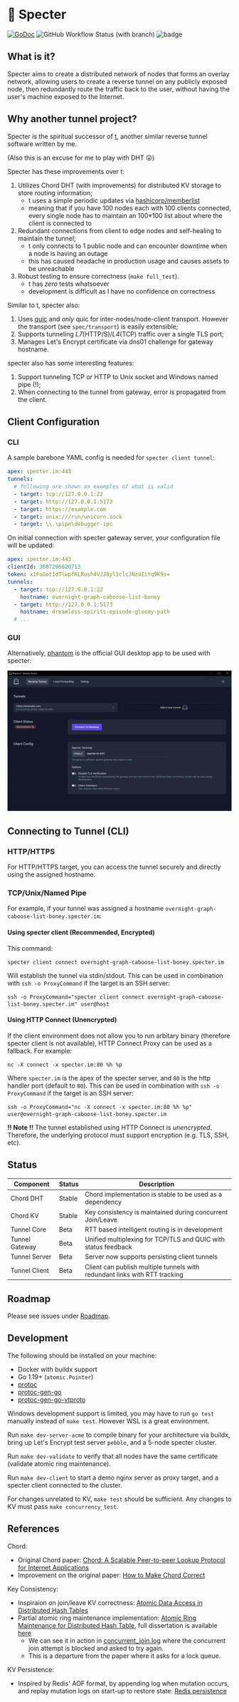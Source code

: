 # 👻 Specter

[![GoDoc](https://godoc.org/github.com/urfave/cli?status.svg)](https://pkg.go.dev/kon.nect.sh/specter)
![GitHub Workflow Status (with branch)](https://img.shields.io/github/actions/workflow/status/zllovesuki/specter/pipeline.yaml?branch=main)
![badge](https://img.shields.io/endpoint?url=https://gist.githubusercontent.com/zllovesuki/49efb3a7978bf0df7d91bfad39da7092/raw/specter.json?style=flat)

## What is it?

Specter aims to create a distributed network of nodes that forms an overlay network, allowing users to create a reverse tunnel on any publicly exposed node, then redundantly route the traffic back to the user, without having the user's machine exposed to the Internet.

## Why another tunnel project?

Specter is the spiritual successor of [t](https://github.com/zllovesuki/t/), another similar reverse tunnel software written by me.

(Also this is an excuse for me to play with DHT 😛)

Specter has these improvements over t:

1. Utilizes Chord DHT (with improvements) for distributed KV storage to store routing information;
   - t uses a simple periodic updates via [hashicorp/memberlist](https://github.com/hashicorp/memberlist)
   - meaning that if you have 100 nodes each with 100 clients connected, every single node has to maintain an 100\*100 list about where the client is connected to
2. Redundant connections from client to edge nodes and self-healing to maintain the tunnel;
   - t only connects to 1 public node and can encounter downtime when a node is having an outage
   - this has caused headache in production usage and causes assets to be unreachable
3. Robust testing to ensure correctness (`make full_test`).
   - t has _zero_ tests whatsoever
   - development is difficult as I have no confidence on correctness

Similar to t, specter also:

1. Uses [quic](https://github.com/lucas-clemente/quic-go) and _only_ quic for inter-nodes/node-client transport. However the transport (see `spec/transport`) is easily extensible;
2. Supports tunneling _L7_(HTTP/S)/_L4_(TCP) traffic over a single TLS port;
3. Manages Let's Encrypt certificate via dns01 challenge for gateway hostname.

specter also has some interesting features:

1. Support tunneling TCP or HTTP to Unix socket and Windows named pipe (!);
2. When connecting to the tunnel from gateway, error is propagated from the client.

## Client Configuration

### CLI

A sample barebone YAML config is needed for `specter client tunnel`:

```yaml
apex: specter.im:443
tunnels:
  # following are shown as examples of what is valid
  - target: tcp://127.0.0.1:22
  - target: http://127.0.0.1:5173
  - target: https://example.com
  - target: unix:///run/unicorn.sock
  - target: \\.\pipe\debugger-ipc
```

On initial connection with specter gateway server, your configuration file will be updated:

```yaml
apex: specter.im:443
clientId: 3607296620713
token: x1FuGot1dTlwpfKLRush4VJJ8yl1clcJNzUIiYq9K9s=
tunnels:
  - target: tcp://127.0.0.1:22
    hostname: overnight-graph-caboose-list-boney
  - target: http://127.0.0.1:5173
    hostname: dreamless-spirits-episode-gloomy-path
  # ...
```

### GUI

Alternatively, [phantom](https://github.com/zllovesuki/phantom) is the official GUI desktop app to be used with specter:

![phantom](./phantom.png)

## Connecting to Tunnel (CLI)

### HTTP/HTTPS

For HTTP/HTTPS target, you can access the tunnel securely and directly using the assigned hostname.

### TCP/Unix/Named Pipe
 
For example, if your tunnel was assigned a hostname `overnight-graph-caboose-list-boney.specter.im`:

#### Using specter client (Recommended, Encrypted)

This command:
```
specter client connect overnight-graph-caboose-list-boney.specter.im
```
Will establish the tunnel via stdin/stdout. This can be used in combination with `ssh -o ProxyCommand` if the target is an SSH server:
```
ssh -o ProxyCommand="specter client connect overnight-graph-caboose-list-boney.specter.im" user@host
```

#### Using HTTP Connect (Unencrypted)

If the client environment does not allow you to run arbitary binary (therefore specter client is not available), HTTP Connect Proxy can be used as a fallback. For example:
```
nc -X connect -x specter.im:80 %h %p
```
Where `specter.im` is the apex of the specter server, and `80` is the http handler port (default to `80`). This can be used in combination with `ssh -o ProxyCommand` if the target is an SSH server:
```
ssh -o ProxyCommand="nc -X connect -x specter.im:80 %h %p" user@overnight-graph-caboose-list-boney.specter.im
```

**!! Note !!** The tunnel established using HTTP Connect is _unencrypted_. Therefore, the underlying protocol must support encryption (e.g. TLS, SSH, etc).

## Status

| **Component**  | Status | Description                                                                |
| -------------- | ------ | -------------------------------------------------------------------------- |
| Chord DHT      | Stable | Chord implementation is stable to be used as a dependency                  |
| Chord KV       | Stable | Key consistency is maintained during concurrent Join/Leave                 |
| Tunnel Core    | Beta   | RTT based intelligent routing is in development                            |
| Tunnel Gateway | Beta   | Unified multiplexing for TCP/TLS and QUIC with status feedback             |
| Tunnel Server  | Beta   | Server now supports persisting client tunnels                              |
| Tunnel Client  | Beta   | Client can publish multiple tunnels with redundant links with RTT tracking |

## Roadmap

Please see issues under [Roadmap](https://github.com/zllovesuki/specter/issues?q=is%3Aissue+is%3Aopen+sort%3Aupdated-desc+label%3ARoadmap).

## Development

The following should be installed on your machine:

- Docker with buildx support
- Go 1.19+ (`atomic.Pointer`)
- [protoc](https://grpc.io/docs/protoc-installation)
- [protoc-gen-go](https://developers.google.com/protocol-buffers/docs/reference/go-generated)
- [protoc-gen-go-vtproto](https://github.com/planetscale/vtprotobuf#Usage)

Windows development support is limited, you may have to run `go test` manually instead of `make test`. However WSL is a great environment.

Run `make dev-server-acme` to compile binary for your architecture via buildx, bring up Let's Encrypt test server `pebble`, and a 5-node specter cluster.

Run `make dev-validate` to verify that all nodes have the same certificate (validate atomic ring maintenance).

Run `make dev-client` to start a demo nginx server as proxy target, and a specter client connected to the cluster.

For changes unrelated to KV, `make test` should be sufficient. Any changes to KV must pass `make concurrency_test`.

## References

Chord:

- Original Chord paper: [Chord: A Scalable Peer-to-peer Lookup Protocol for Internet Applications](https://pdos.csail.mit.edu/papers/ton:chord/paper-ton.pdf)
- Improvement on the original paper: [How to Make Chord Correct](https://arxiv.org/pdf/1502.06461.pdf)

Key Consistency:

- Inspiraion on join/leave KV correctness: [Atomic Data Access in Distributed Hash Tables](https://citeseerx.ist.psu.edu/viewdoc/download?doi=10.1.1.71.6111&rep=rep1&type=pdf)
- Partial atomic ring maintenance implementation: [Atomic Ring Maintenance for Distributed Hash Table](https://www.diva-portal.org/smash/get/diva2:1041775/FULLTEXT01.pdf), full dissertation is available [here](https://www.diva-portal.org/smash/get/diva2:1041220/FULLTEXT01.pdf)
  - We can see it in action in [concurrent_join.log](dev/concurrent_join.log) where the concurrent join attempt is blocked and asked to try again.
  - This is a departure from the paper where it asks for a lock queue.

KV Persistence:

- Inspired by Redis' AOF format, by appending log when mutation occurs, and replay mutation logs on start-up to restore state: [Redis persistence](https://redis.io/docs/manual/persistence/)
